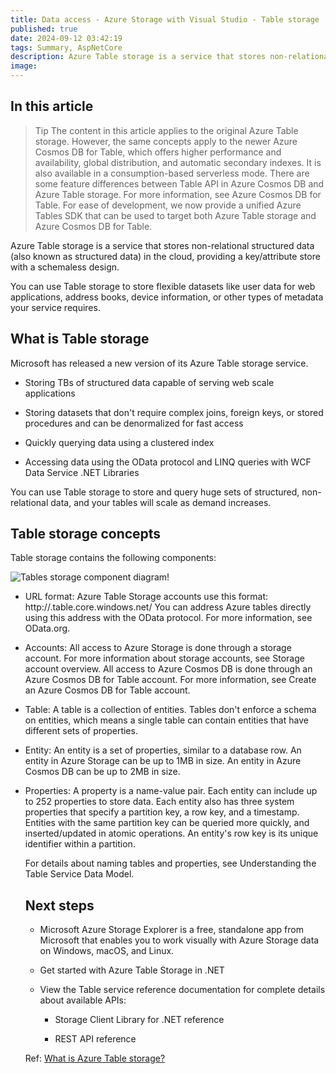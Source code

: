 ```yaml
---
title: Data access - Azure Storage with Visual Studio - Table storage
published: true
date: 2024-09-12 03:42:19
tags: Summary, AspNetCore
description: Azure Table storage is a service that stores non-relational structured data (also known as structured NoSQL data) in the cloud, providing a key/attribute store with a schemaless design. Because Table storage is schemaless, it's easy to adapt your data as the needs of your application evolve. Access to Table storage data is fast and cost-effective for many types of applications, and is typically lower in cost than traditional SQL for similar volumes of data.
image:
---
```


## In this article

> Tip
The content in this article applies to the original Azure Table storage. However, the same concepts apply to the newer Azure Cosmos DB for Table, which offers higher performance and availability, global distribution, and automatic secondary indexes. It is also available in a consumption-based serverless mode. There are some feature differences between Table API in Azure Cosmos DB and Azure Table storage. For more information, see Azure Cosmos DB for Table. For ease of development, we now provide a unified Azure Tables SDK that can be used to target both Azure Table storage and Azure Cosmos DB for Table.

Azure Table storage is a service that stores non-relational structured data (also known as structured data) in the cloud, providing a key/attribute store with a schemaless design.

You can use Table storage to store flexible datasets like user data for web applications, address books, device information, or other types of metadata your service requires.

## What is Table storage

Microsoft has released a new version of its Azure Table storage service.

- Storing TBs of structured data capable of serving web scale applications

- Storing datasets that don't require complex joins, foreign keys, or stored procedures and can be denormalized for fast access

- Quickly querying data using a clustered index

- Accessing data using the OData protocol and LINQ queries with WCF Data Service .NET Libraries

You can use Table storage to store and query huge sets of structured, non-relational data, and your tables will scale as demand increases.

## Table storage concepts

Table storage contains the following components:

![Tables storage component diagram!](https://learn.microsoft.com/en-us/azure/visual-studio/vs-storage-aspnet5-getting-started-tables/../../includes/media/storage-table-concepts-include/table1.png "Tables storage component diagram")

- URL format: Azure Table Storage accounts use this format: http://<storage account>.table.core.windows.net/<table>
You can address Azure tables directly using this address with the OData protocol. For more information, see OData.org.

- Accounts: All access to Azure Storage is done through a storage account. For more information about storage accounts, see Storage account overview.
All access to Azure Cosmos DB is done through an Azure Cosmos DB for Table account. For more information, see Create an Azure Cosmos DB for Table account.

- Table: A table is a collection of entities. Tables don't enforce a schema on entities, which means a single table can contain entities that have different sets of properties.

- Entity: An entity is a set of properties, similar to a database row. An entity in Azure Storage can be up to 1MB in size. An entity in Azure Cosmos DB can be up to 2MB in size.

- Properties: A property is a name-value pair. Each entity can include up to 252 properties to store data. Each entity also has three system properties that specify a partition key, a row key, and a timestamp. Entities with the same partition key can be queried more quickly, and inserted/updated in atomic operations. An entity's row key is its unique identifier within a partition.

For details about naming tables and properties, see Understanding the Table Service Data Model.

## Next steps

- Microsoft Azure Storage Explorer is a free, standalone app from Microsoft that enables you to work visually with Azure Storage data on Windows, macOS, and Linux.

- Get started with Azure Table Storage in .NET

- View the Table service reference documentation for complete details about available APIs:

  - Storage Client Library for .NET reference

  - REST API reference

Ref: [What is Azure Table storage?](https://learn.microsoft.com/en-us/azure/visual-studio/vs-storage-aspnet5-getting-started-tables?toc=%2Faspnet%2Fcore%2Ftoc.json&bc=%2Faspnet%2Fcore%2Fbreadcrumb%2Ftoc.json&view=aspnetcore-8.0)